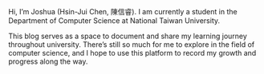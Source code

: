 Hi, I’m Joshua (Hsin-Jui Chen, 陳信睿). I am currently a student in the Department of Computer Science at National Taiwan University.

This blog serves as a space to document and share my learning journey throughout university. There’s still so much for me to explore in the field of computer science, and I hope to use this platform to record my growth and progress along the way.